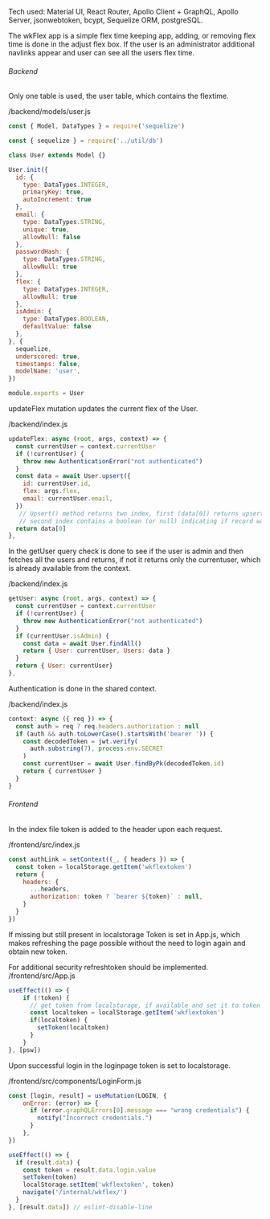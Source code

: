Tech used: Material UI, React Router, Apollo Client + GraphQL, Apollo Server, jsonwebtoken, bcypt, Sequelize ORM, postgreSQL.

The wkFlex app is a simple flex time keeping app, adding, or removing flex time is done in the adjust flex box. If the user is an administrator additional navlinks appear and user can see all the users flex time.
  
 


 
###### Backend
Only one table is used, the user table, which contains the flextime.

/backend/models/user.js
```JavaScript
const { Model, DataTypes } = require('sequelize')

const { sequelize } = require('../util/db')

class User extends Model {}

User.init({
  id: {
    type: DataTypes.INTEGER,
    primaryKey: true,
    autoIncrement: true
  },
  email: {
    type: DataTypes.STRING,
    unique: true,
    allowNull: false  
  },
  passwordHash: {
    type: DataTypes.STRING,
    allowNull: true
  },
  flex: {
    type: DataTypes.INTEGER,
    allowNull: true
  },
  isAdmin: {
    type: DataTypes.BOOLEAN,
    defaultValue: false
  },
}, {
  sequelize,
  underscored: true,
  timestamps: false,
  modelName: 'user',
})

module.exports = User
```


updateFlex mutation updates the current flex of the User.

/backend/index.js
```JavaScript
updateFlex: async (root, args, context) => {
  const currentUser = context.currentUser
  if (!currentUser) {
    throw new AuthenticationError("not authenticated")
  }
  const data = await User.upsert({
    id: currentUser.id,
    flex: args.flex,
    email: currentUser.email,
  })
   // Upsert() method returns two index, first (data[0]) returns upserted   instance
   // second index contains a boolean (or null) indicating if record was created or updated.
  return data[0]
},
```


In the getUser query check is done to see if the user is admin and then fetches all the users and returns, if not it returns only the currentuser, which is already available from the context.

/backend/index.js
```JavaScript
getUser: async (root, args, context) => {
  const currentUser = context.currentUser
  if (!currentUser) {
    throw new AuthenticationError("not authenticated")
  }
  if (currentUser.isAdmin) {
    const data = await User.findAll()
    return { User: currentUser, Users: data }
  }
  return { User: currentUser}
},
```


Authentication is done in the shared context.

/backend/index.js
```JavaScript
context: async ({ req }) => {
  const auth = req ? req.headers.authorization : null
  if (auth && auth.toLowerCase().startsWith('bearer ')) {
    const decodedToken = jwt.verify(
      auth.substring(7), process.env.SECRET
    )
    const currentUser = await User.findByPk(decodedToken.id)
    return { currentUser }
  }
}
```


###### Frontend

In the index file token is added to the header upon each request.

/frontend/src/index.js
```JavaScript
const authLink = setContext((_, { headers }) => {
  const token = localStorage.getItem('wkflextoken')
  return {
    headers: {
      ...headers,
      authorization: token ? `bearer ${token}` : null,
    }
  }
})
```

If missing but still present in localstorage Token is set in App.js, which makes refreshing the page possible without the need to login again and obtain new token.


For additional security refreshtoken should be implemented.
/frontend/src/App.js
```JavaScript
useEffect(() => {
    if (!token) {
      // get token from localstorage, if available and set it to token
      const localtoken = localStorage.getItem('wkflextoken')
      if(localtoken) {
        setToken(localtoken)
      }
    }
}, [psw])
```

Upon successful login in the loginpage token is set to localstorage.

/frontend/src/components/LoginForm.js
```JavaScript
const [login, result] = useMutation(LOGIN, {
    onError: (error) => {
      if (error.graphQLErrors[0].message === "wrong credentials") {
        notify("Incorrect credentials.")
      }
    },
})

useEffect(() => {
  if (result.data) {
    const token = result.data.login.value
    setToken(token)
    localStorage.setItem('wkflextoken', token)
    navigate('/internal/wkflex/')
  }
}, [result.data]) // eslint-disable-line
```

